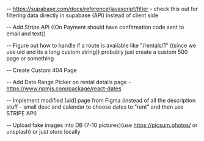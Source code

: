 <!-- DONE -->

<!-- -- For property stuff use https://random-data-api.com/documentation - specifically /users or /addresses -->
<!-- -- Upload fake data into DB -->
<!-- -- Add filtering below Rental Header -->
<!-- -- Add Pricing and Bedrooms to supabase DB -->
<!-- -- Create Rentals Card component -->

<!-- -- Create [uid] page for rentals -->
<!-- -- Filtered States in Alphabetical order -->

<!-- -- https://supabase.com/docs/reference/javascript/eq for fetching data for specific rental on [uid] page -->
<!-- -- Implement filtering to update state in /rentals -->
<!-- -- Implement figma design layout - ((WIP)) -->

<!-- TODO -->

-- https://supabase.com/docs/reference/javascript/filter - check this out for filtering data directly in supabase (API) instead of client side

-- Add Stripe API ((On Payment should have confirmation code sent to email and text))

-- Figure out how to handle if a route is available like "/rentals/1" ((since we use uid and its a long custom string)) probably just create a custom 500 page or something

-- Create Custom 404 Page

-- Add Date Range Picker on rental details page - https://www.npmjs.com/package/react-dates

-- Implement modified [uid] page from Figma (instead of all the description stuff - small desc and calendar to choose dates to "rent" and then use STRIPE API)

-- Upload fake images into DB (7-10 pictures)(use https://picsum.photos/ or unsplash) or just store locally

